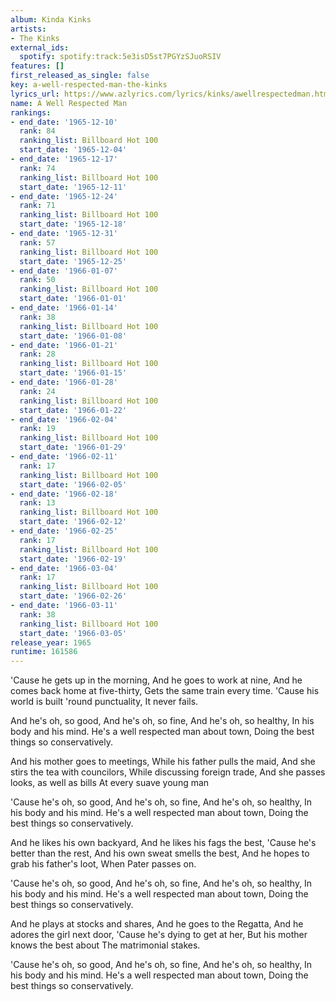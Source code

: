```yaml
---
album: Kinda Kinks
artists:
- The Kinks
external_ids:
  spotify: spotify:track:5e3isD5st7PGYzSJuoRSIV
features: []
first_released_as_single: false
key: a-well-respected-man-the-kinks
lyrics_url: https://www.azlyrics.com/lyrics/kinks/awellrespectedman.html
name: A Well Respected Man
rankings:
- end_date: '1965-12-10'
  rank: 84
  ranking_list: Billboard Hot 100
  start_date: '1965-12-04'
- end_date: '1965-12-17'
  rank: 74
  ranking_list: Billboard Hot 100
  start_date: '1965-12-11'
- end_date: '1965-12-24'
  rank: 71
  ranking_list: Billboard Hot 100
  start_date: '1965-12-18'
- end_date: '1965-12-31'
  rank: 57
  ranking_list: Billboard Hot 100
  start_date: '1965-12-25'
- end_date: '1966-01-07'
  rank: 50
  ranking_list: Billboard Hot 100
  start_date: '1966-01-01'
- end_date: '1966-01-14'
  rank: 38
  ranking_list: Billboard Hot 100
  start_date: '1966-01-08'
- end_date: '1966-01-21'
  rank: 28
  ranking_list: Billboard Hot 100
  start_date: '1966-01-15'
- end_date: '1966-01-28'
  rank: 24
  ranking_list: Billboard Hot 100
  start_date: '1966-01-22'
- end_date: '1966-02-04'
  rank: 19
  ranking_list: Billboard Hot 100
  start_date: '1966-01-29'
- end_date: '1966-02-11'
  rank: 17
  ranking_list: Billboard Hot 100
  start_date: '1966-02-05'
- end_date: '1966-02-18'
  rank: 13
  ranking_list: Billboard Hot 100
  start_date: '1966-02-12'
- end_date: '1966-02-25'
  rank: 17
  ranking_list: Billboard Hot 100
  start_date: '1966-02-19'
- end_date: '1966-03-04'
  rank: 17
  ranking_list: Billboard Hot 100
  start_date: '1966-02-26'
- end_date: '1966-03-11'
  rank: 38
  ranking_list: Billboard Hot 100
  start_date: '1966-03-05'
release_year: 1965
runtime: 161586
---
```

'Cause he gets up in the morning,
And he goes to work at nine,
And he comes back home at five-thirty,
Gets the same train every time.
'Cause his world is built 'round punctuality,
It never fails.

And he's oh, so good,
And he's oh, so fine,
And he's oh, so healthy,
In his body and his mind.
He's a well respected man about town,
Doing the best things so conservatively.

And his mother goes to meetings,
While his father pulls the maid,
And she stirs the tea with councilors,
While discussing foreign trade,
And she passes looks, as well as bills
At every suave young man

'Cause he's oh, so good,
And he's oh, so fine,
And he's oh, so healthy,
In his body and his mind.
He's a well respected man about town,
Doing the best things so conservatively.

And he likes his own backyard,
And he likes his fags the best,
'Cause he's better than the rest,
And his own sweat smells the best,
And he hopes to grab his father's loot,
When Pater passes on.

'Cause he's oh, so good,
And he's oh, so fine,
And he's oh, so healthy,
In his body and his mind.
He's a well respected man about town,
Doing the best things so conservatively.

And he plays at stocks and shares,
And he goes to the Regatta,
And he adores the girl next door,
'Cause he's dying to get at her,
But his mother knows the best about
The matrimonial stakes.

'Cause he's oh, so good,
And he's oh, so fine,
And he's oh, so healthy,
In his body and his mind.
He's a well respected man about town,
Doing the best things so conservatively.
